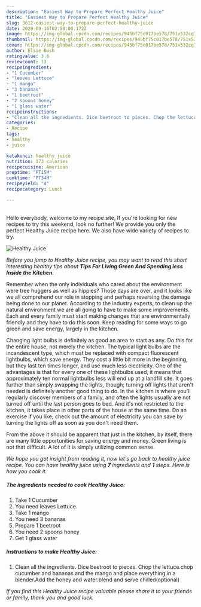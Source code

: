 ```yaml
---
description: "Easiest Way to Prepare Perfect Healthy Juice"
title: "Easiest Way to Prepare Perfect Healthy Juice"
slug: 3612-easiest-way-to-prepare-perfect-healthy-juice
date: 2020-09-16T02:58:00.172Z
image: https://img-global.cpcdn.com/recipes/945bf75c017be578/751x532cq70/healthy-juice-recipe-main-photo.jpg
thumbnail: https://img-global.cpcdn.com/recipes/945bf75c017be578/751x532cq70/healthy-juice-recipe-main-photo.jpg
cover: https://img-global.cpcdn.com/recipes/945bf75c017be578/751x532cq70/healthy-juice-recipe-main-photo.jpg
author: Elsie Bush
ratingvalue: 3.6
reviewcount: 13
recipeingredient:
- "1 Cucumber"
- "leaves Lettuce"
- "1 mango"
- "3 bananas"
- "1 beetroot"
- "2 spoons honey"
- "1 glass water"
recipeinstructions:
- "Clean all the ingredients. Dice beetroot to pieces. Chop the lettuce.chop cucumber and bananas and the mango and place everything in a blender.Add the honey and water.blend and serve chilled(optional)"
categories:
- Recipe
tags:
- healthy
- juice

katakunci: healthy juice 
nutrition: 173 calories
recipecuisine: American
preptime: "PT15M"
cooktime: "PT34M"
recipeyield: "4"
recipecategory: Lunch

---
```

<br>
Hello everybody, welcome to my recipe site, If you're looking for new recipes to try this weekend, look no further! We provide you only the perfect Healthy Juice recipe here. We also have wide variety of recipes to try.
<br>


![Healthy Juice](https://img-global.cpcdn.com/recipes/945bf75c017be578/751x532cq70/healthy-juice-recipe-main-photo.jpg)

<i>Before you jump to Healthy Juice recipe, you may want to read this short interesting healthy tips about 
<strong>Tips For Living Green And Spending less Inside the Kitchen</strong>.</i>
</br>

Remember when the only individuals who cared about the environment were tree huggers as well as hippies? Those days are over, and it looks like we all comprehend our role in stopping and perhaps reversing the damage being done to our planet. According to the industry experts, to clean up the natural environment we are all going to have to make some improvements. Each and every family must start making changes that are environmentally friendly and they have to do this soon. Keep reading for some ways to go green and save energy, largely in the kitchen.

Changing light bulbs is definitely as good an area to start as any. Do this for the entire house, not merely the kitchen. The typical light bulbs are the incandescent type, which must be replaced with compact fluorescent lightbulbs, which save energy. They cost a little bit more in the beginning, but they last ten times longer, and use much less electricity. One of the advantages is that for every one of these lightbulbs used, it means that approximately ten normal lightbulbs less will end up at a landfill site. It goes further than simply swapping the lights, though; turning off lights that aren't needed is definitely another good thing to do. In the kitchen is where you'll regularly discover members of a family, and often the lights usually are not turned off until the last person goes to bed. And it's not restricted to the kitchen, it takes place in other parts of the house at the same time. Do an exercise if you like; check out the amount of electricity you can save by turning the lights off as soon as you don't need them.

From the above it should be apparent that just in the kitchen, by itself, there are many little opportunities for saving energy and money. Green living is not that difficult. A lot of it is simply utilizing common sense.


<i>We hope you got insight from reading it, now let's go back to healthy juice recipe. You can have healthy juice using <strong>7</strong> ingredients and <strong>1</strong> steps. Here is how you cook it.
</i>

##### The ingredients needed to cook Healthy Juice:

1. Take 1 Cucumber
1. You need leaves Lettuce
1. Take 1 mango
1. You need 3 bananas
1. Prepare 1 beetroot
1. You need 2 spoons honey
1. Get 1 glass water


##### Instructions to make Healthy Juice:

1. Clean all the ingredients. Dice beetroot to pieces. Chop the lettuce.chop cucumber and bananas and the mango and place everything in a blender.Add the honey and water.blend and serve chilled(optional)


<i>If you find this Healthy Juice recipe valuable please share it to your friends or family, thank you and good luck.</i>
